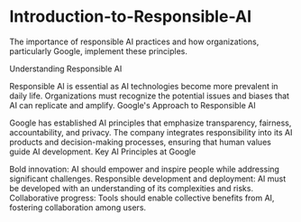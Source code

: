 # Introduction-to-Responsible-AI

The importance of responsible AI practices and how organizations, particularly Google, implement these principles.

Understanding Responsible AI

Responsible AI is essential as AI technologies become more prevalent in daily life.
Organizations must recognize the potential issues and biases that AI can replicate and amplify.
Google's Approach to Responsible AI

Google has established AI principles that emphasize transparency, fairness, accountability, and privacy.
The company integrates responsibility into its AI products and decision-making processes, ensuring that human values guide AI development.
Key AI Principles at Google

Bold innovation: AI should empower and inspire people while addressing significant challenges.
Responsible development and deployment: AI must be developed with an understanding of its complexities and risks.
Collaborative progress: Tools should enable collective benefits from AI, fostering collaboration among users.


